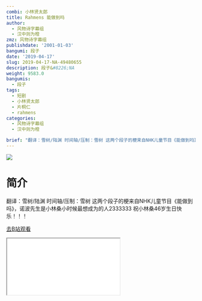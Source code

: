 ```yaml
---
combi: 小林贤太郎
title: Rahmens 能做到吗
author:
  - 风物诗字幕组
  - 汉中则为橙
zmz: 风物诗字幕组
publishdate: '2001-01-03'
bangumi: 段子
date: '2019-04-17'
slug: 2019-04-17-NA-49480655
description: 段子&#8226;NA
weight: 9583.0
bangumis:
  - 段子
tags:
  - 短剧
  - 小林贤太郎
  - 片桐仁
  - rahmens
categories:
  - 风物诗字幕组
  - 汉中则为橙

brief: "翻译：雪树/陆渊 时间轴/压制：雪树 这两个段子的梗来自NHK儿童节目《能做到吗》，诺波先生是小林桑小时候最想成为的人2333333 祝小林桑46岁生日快乐！！！"
---
```

![](https://raw.githubusercontent.com/tcgriffith/owaraisite/master/static/tmpimg/3vQtpDM.jpg)
# 简介  
翻译：雪树/陆渊 时间轴/压制：雪树
这两个段子的梗来自NHK儿童节目《能做到吗》，诺波先生是小林桑小时候最想成为的人2333333
祝小林桑46岁生日快乐！！！  

[去B站观看](https://www.bilibili.com/video/av49480655/)
<div class ="resp-container"><iframe class="testiframe" src="//player.bilibili.com/player.html?aid=49480655"", scrolling="no", allowfullscreen="true" > </iframe></div> 
